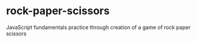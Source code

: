 # rock-paper-scissors
JavaScript fundamentals practice through creation of a game of rock paper scissors
